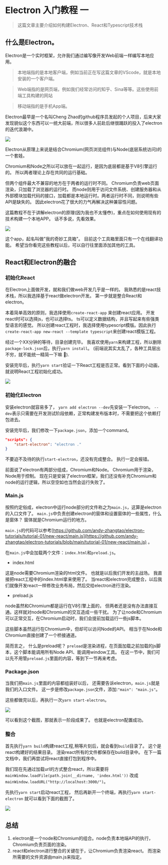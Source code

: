 # Electron 入门教程 一
> 这篇文章主要介绍如何构建Electron、React和Typescript技术栈

## 什么是Electron。

Electron是一个实时框架，允许我们通过编写像开发Web前端一样编写本地应用。
> 本地端指的是本地客户端，例如当前正在写这篇文章的VScode，就是本地安装的一个客户端。

> Web端指的是网页端，例如我们经常访问的知乎、Sina等等。这些使用前端工具构建的网站

> 移动端指的是手机App端。

Electron最早是一个名叫Cheng Zhao的github程序员发起的个人项目，后来大家发现貌似这个东西可以一统大前端，所以很多人前赴后继很踊跃的投入了electron的迭代浪潮中。

![](https://tva1.sinaimg.cn/large/008i3skNly1gyitcou6lbj30nw0jgmy7.jpg)


Electron从原理上来说是结合Chromium(网页浏览组件)与Node(底层系统访问)的一个套娃。

Chromium和Node之所以可以放在一起运行，是因为底层都是基于V8引擎运行的。 所以两者理论上存在共同的运行基础。

但两个组件最大不兼容的地方在于两者的运行时不同。 Chromium负责web页面渲染，只加载了浏览器的运行时。 而node则用于访问文件系统、创建服务器和从外部模块加载代码的接口，加载都是本地运行时。两者运行时不同，则说明有些API是缺失的。 因此electron花了很大的力气再解决这种兼容性问题。

这篇教程不在于讲解electron的原理(因为我也不太懂😳)，重点在如何使用现有的技术构建一个本地APP。  话不多说，先看效果。

![](https://tva1.sinaimg.cn/large/008i3skNly1gyitmx8liog31hc0u0u0z.gif)

这个app，起名叫做"我的奇妙工具箱"。 目前这个工具箱里面只有一个在线翻译功能。 希望当你看完这些教程以后，可以自行往里面添加其他的工具。

## React和Electron的融合

### 初始化React

在Electron上面做开发，就和我们做web开发几乎是一样的。 我熟悉的是react技术栈，所以我选择基于react做electron开发。 第一步就是整合React和electron。

本着简单高效的原则，我选择使用`create-react-app` 来创建react应用。 开发react时可以选择js，也可以选择ts。 ts可以定义数据结构，并且写起来有些强类型语言的感觉。 所以创建react工程时，我选择使用typescript模版。因此执行`create-react-app new-react --template typescript`来创建react模版工程。

经过一个XX分钟的等待，目录创建完毕。 我喜欢使用`yarn`来构建工程，所以删除`package-lock.json`后，执行`yarn install`。 (前端说其实太乱了，各种工具层出不穷，就不能统一精简一下嘛 🥱).


安装完毕后，执行`yarn start`验证一下React工程是否正常。看到下面的小动画，就说明React工程初始化成功。

![](https://tva1.sinaimg.cn/large/008i3skNly1gyiu55tq2uj30pm0nejsz.jpg)

### 初始化Electron

安装electron就容易多了， `yarn add electron --dev`先安装一下electron。 `--dev`表示只需要在开发测试阶段依赖，正常构建发布版本时，不需要把这个依赖打包进去。

安装完毕后，我们修改一下`package.json`，添加一个command。

```json
"scripts": {
    "start-electron": "electron ."
}
```

不要迫不及待的执行`start-electron`，还没有完成整合。 执行一定会报错。

前面说了electron有两部分组成，Chromium和Node。 Chromium用于渲染，Node用于控制。 现在只是安装了electron框架，我们还没有补充Chromium和node的运行逻辑，所以空空如也当然会运行失败了。

### Main.js

按照约定俗成，electron中运行node部分的文件称之为`main.js`，这算是electron的入口文件了。 `main.js`中负责创建electron的窗体和设置窗体的一些属性，什么是窗体？ 窗体就是Chromium运行的地方。

`main.js`的代码可以参考[https://github.com/andy-zhangtao/electron-tutorials/tutorial-01/new-react/main.js](https://github.com/andy-zhangtao/electron-tutorials/blob/main/tutorial-01/new-react/main.js) 。

在`main.js`中会加载两个文件：`index.html`和`preload.js`。

+ index.html

这是node需要Chromium渲染的html文件。 也就是以后我们开发的主战场。 我直接把react工程中的index.html拿来使用了。 当react和electron完成整合，以后我们就像开发react一样修改业务布局，然后交给electron进行渲染。

+ preload.js

node虽然和Chromium都是运行在V8引擎上面的， 但两者还是没有办法直接互通。这样就对node和Chromium的交互造成一些干扰。 为了让node和Chromium可以正常交互，在Chromium启动时，我们会提前加载运行一些js脚本。

这些脚本虽然运行在Chromium中，但却可以访问Node的API。 相当于在Node和Chromium直接创建了一个桥接通道。

简而言之， 什么是preload呢？ `preload`是渲染进程，在页面加载之前加载的js脚本，这个脚本能调用所有Node API、能调用window工具。 在这一节中，我们可以先不用管`preload.js`里面的内容，等到下一节再来考虑。

### Package.json

当我们把`main.js`里面的内容都组装好以后， 还需要告诉electron，`main.js`就是我们的入口文件。  这一步是修改`package.json`文件，添加:`"main": "main.js"`。

这些都做完以后，再执行一次`yarn start-electron`。

![](https://tva1.sinaimg.cn/large/008i3skNly1gyiyncptvsj31a60hodgp.jpg)

可以看到这个截图，那就表示一阶段成果了。 也就是electron配置成功。

### 整合

首先执行`yarn build`构建react工程,稍等片刻后，就会看到`build`目录了。 这个是react构建好的结果目录。 渲染react所有的文件都保存在build目录中。 在下一篇文档中，我们再尝试将react直接打包到程序中。

我们现在先通过加载url的方式整合react，所以需要将`mainWindow.loadFile(path.join(__dirname, 'index.html'))` 改成 `mainWindow.loadURL("http://localhost:3000/")`。

先执行`yarn start`启动react工程， 然后再新开一个终端，再执行`yarn start-electron` 就可以看到下面的截图了。

![](https://tva1.sinaimg.cn/large/008i3skNly1gyizix6t5wj313g0u0jt2.jpg)

## 总结

1. electron是一个node和Chromium的组合。node负责本地端API的执行，Chromium负责页面的渲染。
2. react和electron进行整合的关键在于，让Chromium负责渲染react。 而渲染所需要的文件资源由main.js来指定。
